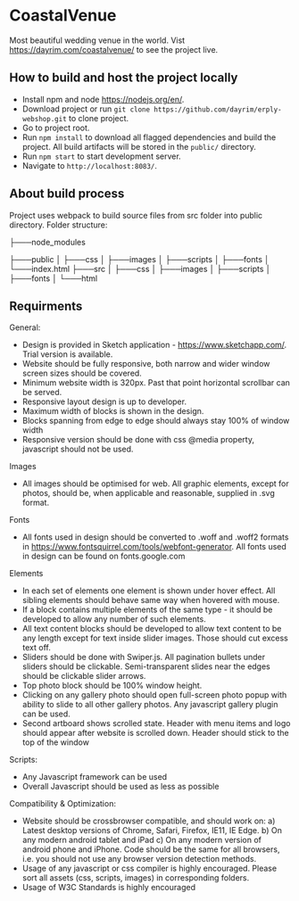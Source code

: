 # CoastalVenue
Most beautiful wedding venue in the world. Vist https://dayrim.com/coastalvenue/ to see the project live.

## How to build and host the project locally

- Install npm and node https://nodejs.org/en/.
- Download project or run `git clone https://github.com/dayrim/erply-webshop.git` to clone project.
- Go to project root.
- Run `npm install` to download all flagged dependencies and build the project. All build artifacts will be stored in the `public/` directory.
- Run `npm start` to start development server.
- Navigate to `http://localhost:8083/`.

## About build process

Project uses webpack to build source files from src folder into public directory.
Folder structure:

├───node_modules

├───public 
│   ├───css
│   ├───images
│   ├───scripts
│   ├───fonts
│   └───index.html
├───src 
│   ├───css
│   ├───images
│   ├───scripts
│   ├───fonts
│   └───html   

## Requirments


General:
- Design is provided in Sketch application - https://www.sketchapp.com/. Trial version is available.
- Website should be fully responsive, both narrow and wider window screen sizes should be covered.
- Minimum website width is 320px. Past that point horizontal scrollbar can be served.
- Responsive layout design is up to developer.
- Maximum width of blocks is shown in the design.
- Blocks spanning from edge to edge should always stay 100% of window width
- Responsive version should be done with css @media property, javascript should not be used.


Images
- All images should be optimised for web. All graphic elements, except for photos, should be, when applicable and reasonable, supplied in .svg format.


Fonts
- All fonts used in design should be converted to .woff and .woff2 formats in https://www.fontsquirrel.com/tools/webfont-generator. All fonts used in design can be found
on fonts.google.com


Elements
- In each set of elements one element is shown under hover effect. All sibling elements should behave same way when hovered with mouse.
- If a block contains multiple elements of the same type - it should be developed to allow any number of such elements.
- All text content blocks should be developed to allow text content to be any length except for text inside slider images. Those should cut excess text off.
- Sliders should be done with Swiper.js. All pagination bullets under sliders should be clickable. Semi-transparent slides near the edges should be clickable slider arrows.
- Top photo block should be 100% window height.
- Clicking on any gallery photo should open full-screen photo popup with ability to slide to all other gallery photos. Any javascript gallery plugin can be used.
- Second artboard shows scrolled state. Header with menu items and logo should appear after website is scrolled down. Header should stick to the top of the window


Scripts:
- Any Javascript framework can be used
- Overall Javascript should be used as less as possible


Compatibility & Optimization:
- Website should be crossbrowser compatible, and should work on:
a) Latest desktop versions of Chrome, Safari, Firefox, IE11, IE Edge.
b) On any modern android tablet and iPad
c) On any modern version of android phone and iPhone.
Code should be the same for all browsers, i.e. you should not use any browser version detection methods.
- Usage of any javascript or css compiler is highly encouraged. Please sort all assets (css, scripts, images) in corresponding folders.
- Usage of W3C Standards is highly encouraged
